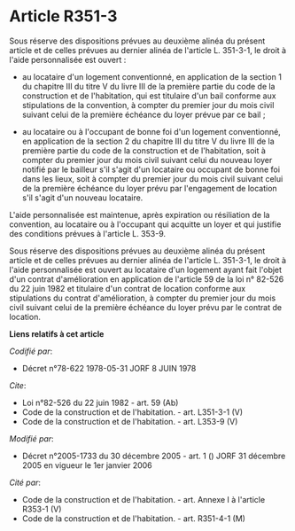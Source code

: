 # Article R351-3

Sous réserve des dispositions prévues au deuxième alinéa du présent article et de celles prévues au dernier alinéa de
l'article L. 351-3-1, le droit à l'aide personnalisée est ouvert :

- au locataire d'un logement conventionné, en application de la section 1 du chapitre III du titre V du livre III de la
première partie du code de la construction et de l'habitation, qui est titulaire d'un bail conforme aux stipulations de la
convention, à compter du premier jour du mois civil suivant celui de la première échéance du loyer prévue par ce bail ;

- au locataire ou à l'occupant de bonne foi d'un logement conventionné, en application de la section 2 du chapitre III du
titre V du livre III de la première partie du code de la construction et de l'habitation, soit à compter du premier jour du
mois civil suivant celui du nouveau loyer notifié par le bailleur s'il s'agit d'un locataire ou occupant de bonne foi dans
les lieux, soit à compter du premier jour du mois civil suivant celui de la première échéance du loyer prévu par l'engagement
de location s'il s'agit d'un nouveau locataire. 

L'aide personnalisée est maintenue, après expiration ou résiliation de la convention, au locataire ou à l'occupant qui
acquitte un loyer et qui justifie des conditions prévues à l'article L. 353-9. 

Sous réserve des dispositions prévues au deuxième alinéa du présent article et de celles prévues au dernier alinéa de
l'article L. 351-3-1, le droit à l'aide personnalisée est ouvert au locataire d'un logement ayant fait l'objet d'un contrat
d'amélioration en application de l'article 59 de la loi n° 82-526 du 22 juin 1982 et titulaire d'un contrat de location
conforme aux stipulations du contrat d'amélioration, à compter du premier jour du mois civil suivant celui de la première
échéance du loyer prévu par le contrat de location.

**Liens relatifs à cet article**

_Codifié par_:

  - Décret n°78-622 1978-05-31 JORF 8 JUIN 1978

_Cite_:

  - Loi n°82-526 du 22 juin 1982 - art. 59 (Ab)
  - Code de la construction et de l'habitation. - art. L351-3-1 (V)
  - Code de la construction et de l'habitation. - art. L353-9 (V)

_Modifié par_:

  - Décret n°2005-1733 du 30 décembre 2005 - art. 1 () JORF 31 décembre 2005 en vigueur le 1er janvier 2006

_Cité par_:

  - Code de la construction et de l'habitation. - art. Annexe I à l'article R353-1 (V)
  - Code de la construction et de l'habitation. - art. R351-4-1 (M)
